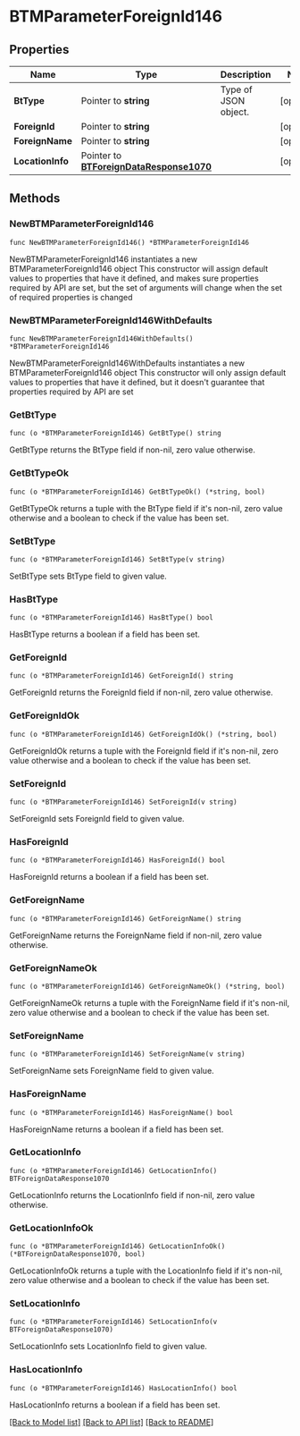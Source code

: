 # BTMParameterForeignId146

## Properties

Name | Type | Description | Notes
------------ | ------------- | ------------- | -------------
**BtType** | Pointer to **string** | Type of JSON object. | [optional] 
**ForeignId** | Pointer to **string** |  | [optional] 
**ForeignName** | Pointer to **string** |  | [optional] 
**LocationInfo** | Pointer to [**BTForeignDataResponse1070**](BTForeignDataResponse1070.md) |  | [optional] 

## Methods

### NewBTMParameterForeignId146

`func NewBTMParameterForeignId146() *BTMParameterForeignId146`

NewBTMParameterForeignId146 instantiates a new BTMParameterForeignId146 object
This constructor will assign default values to properties that have it defined,
and makes sure properties required by API are set, but the set of arguments
will change when the set of required properties is changed

### NewBTMParameterForeignId146WithDefaults

`func NewBTMParameterForeignId146WithDefaults() *BTMParameterForeignId146`

NewBTMParameterForeignId146WithDefaults instantiates a new BTMParameterForeignId146 object
This constructor will only assign default values to properties that have it defined,
but it doesn't guarantee that properties required by API are set

### GetBtType

`func (o *BTMParameterForeignId146) GetBtType() string`

GetBtType returns the BtType field if non-nil, zero value otherwise.

### GetBtTypeOk

`func (o *BTMParameterForeignId146) GetBtTypeOk() (*string, bool)`

GetBtTypeOk returns a tuple with the BtType field if it's non-nil, zero value otherwise
and a boolean to check if the value has been set.

### SetBtType

`func (o *BTMParameterForeignId146) SetBtType(v string)`

SetBtType sets BtType field to given value.

### HasBtType

`func (o *BTMParameterForeignId146) HasBtType() bool`

HasBtType returns a boolean if a field has been set.

### GetForeignId

`func (o *BTMParameterForeignId146) GetForeignId() string`

GetForeignId returns the ForeignId field if non-nil, zero value otherwise.

### GetForeignIdOk

`func (o *BTMParameterForeignId146) GetForeignIdOk() (*string, bool)`

GetForeignIdOk returns a tuple with the ForeignId field if it's non-nil, zero value otherwise
and a boolean to check if the value has been set.

### SetForeignId

`func (o *BTMParameterForeignId146) SetForeignId(v string)`

SetForeignId sets ForeignId field to given value.

### HasForeignId

`func (o *BTMParameterForeignId146) HasForeignId() bool`

HasForeignId returns a boolean if a field has been set.

### GetForeignName

`func (o *BTMParameterForeignId146) GetForeignName() string`

GetForeignName returns the ForeignName field if non-nil, zero value otherwise.

### GetForeignNameOk

`func (o *BTMParameterForeignId146) GetForeignNameOk() (*string, bool)`

GetForeignNameOk returns a tuple with the ForeignName field if it's non-nil, zero value otherwise
and a boolean to check if the value has been set.

### SetForeignName

`func (o *BTMParameterForeignId146) SetForeignName(v string)`

SetForeignName sets ForeignName field to given value.

### HasForeignName

`func (o *BTMParameterForeignId146) HasForeignName() bool`

HasForeignName returns a boolean if a field has been set.

### GetLocationInfo

`func (o *BTMParameterForeignId146) GetLocationInfo() BTForeignDataResponse1070`

GetLocationInfo returns the LocationInfo field if non-nil, zero value otherwise.

### GetLocationInfoOk

`func (o *BTMParameterForeignId146) GetLocationInfoOk() (*BTForeignDataResponse1070, bool)`

GetLocationInfoOk returns a tuple with the LocationInfo field if it's non-nil, zero value otherwise
and a boolean to check if the value has been set.

### SetLocationInfo

`func (o *BTMParameterForeignId146) SetLocationInfo(v BTForeignDataResponse1070)`

SetLocationInfo sets LocationInfo field to given value.

### HasLocationInfo

`func (o *BTMParameterForeignId146) HasLocationInfo() bool`

HasLocationInfo returns a boolean if a field has been set.


[[Back to Model list]](../README.md#documentation-for-models) [[Back to API list]](../README.md#documentation-for-api-endpoints) [[Back to README]](../README.md)


